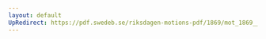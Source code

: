 ```yaml
---
layout: default
UpRedirect: https://pdf.swedeb.se/riksdagen-motions-pdf/1869/mot_1869__ak__00208.pdf
---
```


